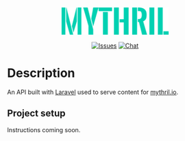 <p align="center">
  <a href="https://mythril.io/" target="_blank" rel="noopener noreferrer">
    <img width="250" src="https://github.com/mythril-io/mythril-ui/blob/master/src/assets/logo.svg" alt="Mythril logo"></a>
</p>
<p align="center">
  <a href="https://github.com/mythril-io/laravel-api/issues"><img src="https://img.shields.io/github/issues/mythril-io/laravel-api.svg?sanitize=true" alt="Issues"></a>
  <a href="https://discordapp.com/invite/yEbb4B2"><img src="https://img.shields.io/badge/chat-on%20discord-7289da.svg?sanitize=true" alt="Chat"></a>
</p>

# Description

An API built with [Laravel](https://github.com/laravel/laravel) used to serve content for [mythril.io](https://mythril.io/).

## Project setup
Instructions coming soon.
